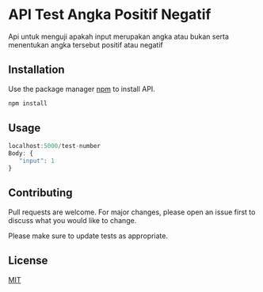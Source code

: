 # API Test Angka Positif Negatif

Api untuk menguji apakah input merupakan angka atau bukan serta menentukan angka tersebut positif atau negatif

## Installation

Use the package manager [npm](https://nodejs.org/en/) to install API.

```bash
npm install
```

## Usage

```javascript
localhost:5000/test-number
Body: {
   "input": 1
}

```

## Contributing
Pull requests are welcome. For major changes, please open an issue first to discuss what you would like to change.

Please make sure to update tests as appropriate.

## License
[MIT](https://choosealicense.com/licenses/mit/)